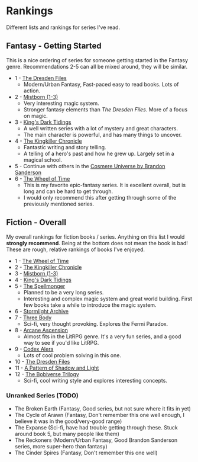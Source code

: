 # Rankings

Different lists and rankings for series I've read.

## Fantasy - Getting Started

This is a nice ordering of series for someone getting started in the Fantasy genre. Recommendations 2-5 can all be mixed around, they will be similar.

- 1 - [The Dresden Files](./fiction/fantasy/dresden-files.md)
  - Modern/Urban Fantasy, Fast-paced easy to read books. Lots of action.
- 2 - [Mistborn (1-3)](./fiction/fantasy/mistborn.md)
  - Very interesting magic system.
  - Stronger fantasy elements than _The Dresden Files_. More of a focus on magic.
- 3 - [King's Dark Tidings](./fiction/fantasy/kings-dark-tidings.md)
  - A well written series with a lot of mystery and great characters.
  - The main character is powerful, and has many things to uncover.
- 4 - [The Kingkiller Chronicle](./fiction/fantasy/kingkiller-chronicle.md)
  - Fantastic writing and story telling.
  - A telling of a hero's past and how he grew up. Largely set in a magical school.
- 5 - Continue with others in the [Cosmere Universe by Brandon Sanderson](./authors.md#brandon-sanderson)
- 6 - [The Wheel of Time](./fiction/fantasy/wheel-of-time.md)
  - This is my favorite epic-fantasy series. It is excellent overall, but is long and can be hard to get through.
  - I would only recommend this after getting through some of the previously mentioned series.

## Fiction - Overall

My overall rankings for fiction books / series. Anything on this list I would **strongly recommend**. Being at the bottom does not mean the book is bad! These are rough, relative rankings of books I've enjoyed.

- 1 - [The Wheel of Time](./fiction/fantasy/wheel-of-time.md)
- 2 - [The Kingkiller Chronicle](./fiction/fantasy/kingkiller-chronicle.md)
- 3 - [Mistborn (1-3)](./fiction/fantasy/mistborn.md)
- 4 - [King's Dark Tidings](./fiction/fantasy/kings-dark-tidings.md)
- 5 - [The Spellmonger](./fiction/fantasy/spellmonger.md)
  - Planned to be a very long series.
  - Interesting and complex magic system and great world building. First few books take a while to introduce the magic system.
- 6 - [Stormlight Archive](./fiction/fantasy/stormlight-archive.md)
- 7 - [Three Body](./fiction/sci-fi/three-body.md)
  - Sci-fi, very thought provoking. Explores the Fermi Paradox.
- 8 - [Arcane Ascension](./fiction/fantasy/arcane-ascension.md)
  - Almost fits in the LitRPG genre. It's a very fun series, and a good way to see if you'd like LitRPG.
- 9 - [Codex Alera](./fiction/fantasy/codex-alera.md)
  - Lots of cool problem solving in this one.
- 10 - [The Dresden Files](./fiction/fantasy/dresden-files.md)
- 11 - [A Pattern of Shadow and Light](./fiction/fantasy/pattern-of-shadow-and-light.md)
- 12 - [The Bobiverse Trilogy](./fiction/sci-fi/bobiverse.md)
  - Sci-fi, cool writing style and explores interesting concepts.

### Unranked Series (TODO)

- The Broken Earth (Fantasy, Good series, but not sure where it fits in yet)
- The Cycle of Arawn (Fantasy, Don't remember this one well enough, I believe it was in the good/very-good range)
- The Expanse (Sci-fi, have had trouble getting through these. Stuck around book 5, but many people like them)
- The Reckoners (Modern/Urban Fantasy, Good Brandon Sanderson series, more super-hero than fantasy)
- The Cinder Spires (Fantasy, Don't remember this one well)
